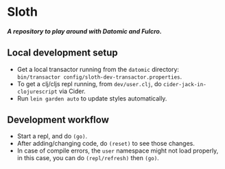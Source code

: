 # Sloth

##### A repository to play around with Datomic and Fulcro.

## Local development setup
- Get a local transactor running from the `datomic` directory: `bin/transactor config/sloth-dev-transactor.properties`.
- To get a clj/cljs repl running, from `dev/user.clj`, do `cider-jack-in-clojurescript` via Cider.
- Run `lein garden auto` to update styles automatically.

## Development workflow
- Start a repl, and do `(go)`.
- After adding/changing code, do `(reset)` to see those changes.
- In case of compile errors, the `user` namespace might not load properly, in this case, you can do `(repl/refresh)` then `(go)`.
